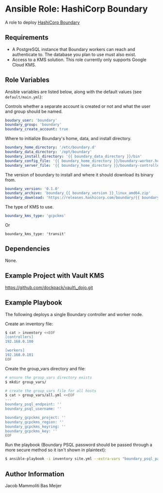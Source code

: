 Ansible Role: HashiCorp Boundary
=========

A role to deploy [HashiCorp Boundary](https://www.boundaryproject.io/)

Requirements
------------

- A PostgreSQL instance that Boundary workers can reach and authenticate to. The database you plan to use must also exist.
- Access to a KMS solution. This role currently only supports Google Cloud KMS.

Role Variables
--------------

Ansible variables are listed below, along with the default values (see `default/main.yml`):

Controls whether a separate account is created or not and what the user and group should be named.

```YAML
boudary_user: 'boundary'
boundary_group: 'boundary'
boundary_create_account: true
```

Where to initialize Boundary's home, data, and install directory.

```YAML
boundary_home_directory: '/etc/boundary.d'
boundary_data_directory: '/opt/boundary'
boundary_install_directory: '{{ boundary_data_directory }}/bin'
boundary_config_file: '{{ boundary_home_directory }}/boundary-worker.hcl'
boundary_server_file: '{{ boundary_home_directory }}/boundary-controller.hcl'
```

The version of boundary to install and where it should download its binary from.

```YAML
boundary_version: '0.1.0'
boundary_archive: 'boundary_{{ boundary_version }}_linux_amd64.zip'
boundary_download: 'https://releases.hashicorp.com/boundary/{{ boundary_version }}/{{ boundary_archive }}'
```

The type of KMS to use.

```YAML
boundary_kms_type: 'gcpckms'
```
Or
```
boundary_kms_type: 'transit'
```

Dependencies
------------

None.

Example Project with Vault KMS
------------------------------
https://github.com/dockpack/vault\_dojo.git


Example Playbook
----------------
The following deploys a single Boundary controller and worker node.

Create an inventory file:
```bash
$ cat > inventory <<EOF
[controllers]
192.168.0.100

[workers]
192.168.0.101
EOF
```

Create the group_vars directory and file:
```bash
# ensure the group_vars directory exists
$ mkdir group_vars/

# create the group_vars file for all hosts
$ cat > group_vars/all.yml <<EOF
---
boundary_psql_endpoint: ''
boundary_psql_username: ''

boundary_gcpckms_project: ''
boundary_gcpckms_region: ''
boundary_gcpckms_keyring: ''
boundary_gcpckms_key: ''
EOF
```

Run the playbook (Boundary PSQL password should be passed through a more secure method so it isn't shown in plaintext):
```bash
$ ansible-playbook -i inventory site.yml --extra-vars "boundary_psql_password=''"
```

Author Information
------------------

Jacob Mammoliti
Bas Meijer
